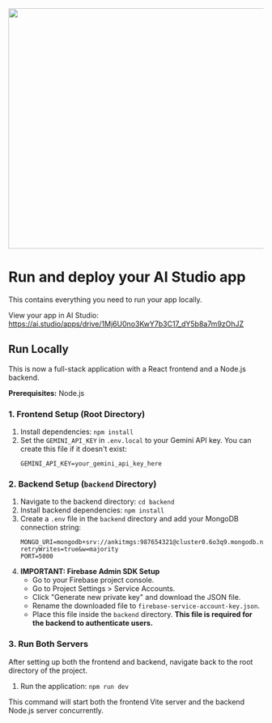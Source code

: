 <div align="center">
<img width="1200" height="475" alt="GHBanner" src="https://github.com/user-attachments/assets/0aa67016-6eaf-458a-adb2-6e31a0763ed6" />
</div>

# Run and deploy your AI Studio app

This contains everything you need to run your app locally.

View your app in AI Studio: https://ai.studio/apps/drive/1Mj6U0no3KwY7b3C17_dY5b8a7m9zOhJZ

## Run Locally

This is now a full-stack application with a React frontend and a Node.js backend.

**Prerequisites:** Node.js

### 1. Frontend Setup (Root Directory)

1. Install dependencies:
   `npm install`
2. Set the `GEMINI_API_KEY` in `.env.local` to your Gemini API key.
   You can create this file if it doesn't exist:
   ```
   GEMINI_API_KEY=your_gemini_api_key_here
   ```

### 2. Backend Setup (`backend` Directory)

1. Navigate to the backend directory:
   `cd backend`
2. Install backend dependencies:
   `npm install`
3. Create a `.env` file in the `backend` directory and add your MongoDB connection string:
   ```
   MONGO_URI=mongodb+srv://ankitmgs:987654321@cluster0.6o3q9.mongodb.net/FitTrackAI?retryWrites=true&w=majority
   PORT=5000
   ```
4. **IMPORTANT: Firebase Admin SDK Setup**
   - Go to your Firebase project console.
   - Go to Project Settings > Service Accounts.
   - Click "Generate new private key" and download the JSON file.
   - Rename the downloaded file to `firebase-service-account-key.json`.
   - Place this file inside the `backend` directory. **This file is required for the backend to authenticate users.**

### 3. Run Both Servers

After setting up both the frontend and backend, navigate back to the root directory of the project.

1. Run the application:
   `npm run dev`

This command will start both the frontend Vite server and the backend Node.js server concurrently.